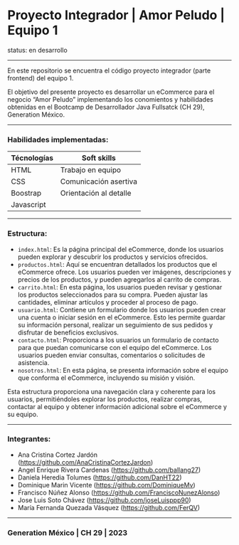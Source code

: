 # Proyecto Integrador | Amor Peludo | Equipo 1

status: en desarrollo

----

En este repositorio se encuentra el código proyecto integrador (parte frontend) del equipo 1.

El objetivo del presente proyecto es desarrollar un eCommerce para el negocio “Amor Peludo” implementando los conomientos y habilidades obtenidas en el Bootcamp de Desarrollador Java Fullsatck (CH 29), Generation México. 
___

### Habilidades implementadas:

| Técnologías   | Soft skills                |
|---------------|----------------------------|
| HTML          | Trabajo en equipo          |
| CSS           | Comunicación asertiva      |
| Boostrap      | Orientación al detalle     |
| Javascript    |                            |

---
### Estructura:
- `index.html`: Es la página principal del eCommerce, donde los usuarios pueden explorar y descubrir los productos y servicios ofrecidos.
- `productos.html`: Aquí se encuentran detallados los productos que el eCommerce ofrece. Los usuarios pueden ver imágenes, descripciones y precios de los productos, y pueden agregarlos al carrito de compras.
- `carrito.html`: En esta página, los usuarios pueden revisar y gestionar los productos seleccionados para su compra. Pueden ajustar las cantidades, eliminar artículos y proceder al proceso de pago.
- `usuario.html`: Contiene un formulario donde los usuarios pueden crear una cuenta o iniciar sesión en el eCommerce. Esto les permite guardar su información personal, realizar un seguimiento de sus pedidos y disfrutar de beneficios exclusivos.
- `contacto.html`: Proporciona a los usuarios un formulario de contacto para que puedan comunicarse con el equipo del eCommerce. Los usuarios pueden enviar consultas, comentarios o solicitudes de asistencia.
- `nosotros.html`: En esta página, se presenta información sobre el equipo que conforma el eCommerce, incluyendo su misión y visión. 

Esta estructura proporciona una navegación clara y coherente para los usuarios, permitiéndoles explorar los productos, realizar compras, contactar al equipo y obtener información adicional sobre el eCommerce y su equipo.

---
### Integrantes:
- Ana Cristina Cortez Jardón (https://github.com/AnaCristinaCortezJardon)
- Angel Enrique Rivera Cardenas (https://github.com/ballang27)
- Daniela Heredia Tolumes (https://github.com/DanHT22)
- Dominique Marin Vicente (https://github.com/DominiqueMv)
- Francisco Núñez Alonso (https://github.com/FranciscoNunezAlonso)
- Jose Luis Soto Chávez (https://github.com/joseLuisppp90)
- María Fernanda Quezada Vásquez (https://github.com/FerQV)

---

### Generation México | CH 29 | 2023

